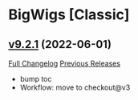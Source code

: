 # BigWigs [Classic]

## [v9.2.1](https://github.com/BigWigsMods/BigWigs_Classic/tree/v9.2.1) (2022-06-01)
[Full Changelog](https://github.com/BigWigsMods/BigWigs_Classic/compare/v9.2.0...v9.2.1) [Previous Releases](https://github.com/BigWigsMods/BigWigs_Classic/releases)

- bump toc  
- Workflow: move to checkout@v3  
